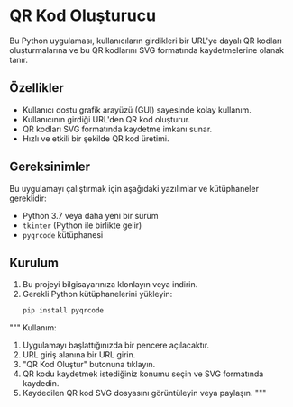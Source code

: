 # QR Kod Oluşturucu

Bu Python uygulaması, kullanıcıların girdikleri bir URL'ye dayalı QR kodları oluşturmalarına ve bu QR kodlarını SVG formatında kaydetmelerine olanak tanır.

## Özellikler

- Kullanıcı dostu grafik arayüzü (GUI) sayesinde kolay kullanım.
- Kullanıcının girdiği URL'den QR kod oluşturur.
- QR kodları SVG formatında kaydetme imkanı sunar.
- Hızlı ve etkili bir şekilde QR kod üretimi.

## Gereksinimler

Bu uygulamayı çalıştırmak için aşağıdaki yazılımlar ve kütüphaneler gereklidir:

- Python 3.7 veya daha yeni bir sürüm
- `tkinter` (Python ile birlikte gelir)
- `pyqrcode` kütüphanesi

## Kurulum

1. Bu projeyi bilgisayarınıza klonlayın veya indirin.
2. Gerekli Python kütüphanelerini yükleyin:
   ```bash
   pip install pyqrcode

"""
Kullanım:
1. Uygulamayı başlattığınızda bir pencere açılacaktır.
2. URL giriş alanına bir URL girin.
3. "QR Kod Oluştur" butonuna tıklayın.
4. QR kodu kaydetmek istediğiniz konumu seçin ve SVG formatında kaydedin.
5. Kaydedilen QR kod SVG dosyasını görüntüleyin veya paylaşın.
"""
